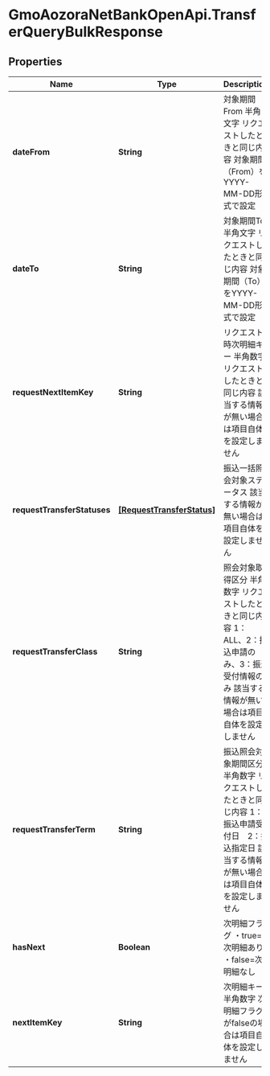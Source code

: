 # GmoAozoraNetBankOpenApi.TransferQueryBulkResponse

## Properties
Name | Type | Description | Notes
------------ | ------------- | ------------- | -------------
**dateFrom** | **String** | 対象期間From 半角文字 リクエストしたときと同じ内容 対象期間（From）をYYYY-MM-DD形式で設定  | [optional] 
**dateTo** | **String** | 対象期間To 半角文字 リクエストしたときと同じ内容 対象期間（To）をYYYY-MM-DD形式で設定  | [optional] 
**requestNextItemKey** | **String** | リクエスト時次明細キー 半角数字 リクエストしたときと同じ内容 該当する情報が無い場合は項目自体を設定しません  | [optional] 
**requestTransferStatuses** | [**[RequestTransferStatus]**](RequestTransferStatus.md) | 振込一括照会対象ステータス 該当する情報が無い場合は項目自体を設定しません  | [optional] 
**requestTransferClass** | **String** | 照会対象取得区分 半角数字 リクエストしたときと同じ内容 1：ALL、2：振込申請のみ、3：振込受付情報のみ 該当する情報が無い場合は項目自体を設定しません  | [optional] 
**requestTransferTerm** | **String** | 振込照会対象期間区分 半角数字 リクエストしたときと同じ内容 1：振込申請受付日　2：振込指定日 該当する情報が無い場合は項目自体を設定しません  | [optional] 
**hasNext** | **Boolean** | 次明細フラグ ・true&#x3D;次明細あり ・false&#x3D;次明細なし  | [optional] 
**nextItemKey** | **String** | 次明細キー 半角数字 次明細フラグがfalseの場合は項目自体を設定しません  | [optional] 


